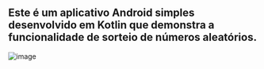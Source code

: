 ## Este é um aplicativo Android simples desenvolvido em Kotlin que demonstra a funcionalidade de sorteio de números aleatórios.

![image](https://github.com/user-attachments/assets/bddbe3c1-74a3-4322-966a-f52fd6cd6244)
